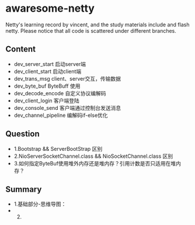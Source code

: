 # awaresome-netty
Netty's learning record by vincent, and the study materials include <Netty In Action> and flash netty. 
Please notice that all code is scattered under different branches.


## Content
* dev_server_start 启动server端
* dev_client_start 启动client端
* dev_trans_msg client、server交互，传输数据 
* dev_byte_buf ByteBuff 使用
* dev_decode_encode 自定义协议编解码
* dev_client_login 客户端登陆
* dev_console_send 客户端通过控制台发送消息
* dev_channel_pipeline 编解码if-else优化

## Question
 * 1.Bootstrap && ServerBootStrap 区别
 * 2.NioServerSocketChannel.class && NioSocketChannel.class 区别
 * 3.如何指定ByteBuf使用堆外内存还是堆内存？引用计数是否只适用在堆内存？
 
 
## Summary
* 1.基础部分-思维导图：
* 2.
